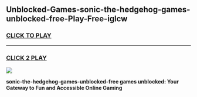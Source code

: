 
## Unblocked-Games-sonic-the-hedgehog-games-unblocked-free-Play-Free-iglcw
<h3>
<a href="https://premium76.site?title=sonic-the-hedgehog-games-unblocked-free&ref=24M">CLICK TO PLAY</a></h3>
<hr>

<h3>
<a href="https://premium76.site?title=sonic-the-hedgehog-games-unblocked-free&ref=24M">CLICK 2 PLAY</a>
  
</h3>

<a href="https://premium76.site?title=sonic-the-hedgehog-games-unblocked-free&ref=24M"><img src="https://clearcache.store/games.png"></a>


**sonic-the-hedgehog-games-unblocked-free games unblocked: Your Gateway to Fun and Accessible Online Gaming**
